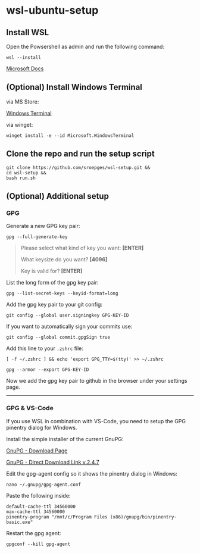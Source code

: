 # wsl-ubuntu-setup

## Install WSL

Open the Powsershell as admin and run the following command:

```shell
wsl --install
```

[Microsoft Docs](https://learn.microsoft.com/en-us/windows/wsl/install)

## (Optional) Install Windows Terminal

via MS Store:

[Windows Terminal](https://apps.microsoft.com/detail/9n0dx20hk701)

via winget:

```shell
winget install -e --id Microsoft.WindowsTerminal
```

## Clone the repo and run the setup script

```shell
git clone https://github.com/sroepges/wsl-setup.git &&
cd wsl-setup &&
bash run.sh
```

## (Optional) Additional setup

### GPG

Generate a new GPG key pair:

```shell
gpg --full-generate-key
```

> Please select what kind of key you want: **[ENTER]**
>
> What keysize do you want? **[4096]**
>
> Key is valid for? **[ENTER]**

List the long form of the gpg key pair:

```shell
gpg --list-secret-keys --keyid-format=long
```

Add the gpg key pair to your git config:

```shell
git config --global user.signingkey GPG-KEY-ID
```

If you want to automatically sign your commits use:

```shell
git config --global commit.gpgSign true
```

Add this line to your `.zshrc` file:

```shell
[ -f ~/.zshrc ] && echo 'export GPG_TTY=$(tty)' >> ~/.zshrc
```

```shell
gpg --armor --export GPG-KEY-ID
```

Now we add the gpg key pair to github in the browser under your settings page.

---

### GPG & VS-Code

If you use WSL in combination with VS-Code, you need to setup the GPG pinentry dialog for Windows.

Install the simple installer of the current GnuPG:

[GnuPG - Download Page](https://www.gnupg.org/download/index.html#binary)

[GnuPG - Direct Download Link v.2.4.7](https://www.gnupg.org/ftp/gcrypt/binary/gnupg-w32-2.4.7_20241125.exe)

Edit the gpg-agent config so it shows the pinentry dialog in Windows:

```shell
nano ~/.gnupg/gpg-agent.conf
```

Paste the following inside:

```shell
default-cache-ttl 34560000
max-cache-ttl 34560000
pinentry-program "/mnt/c/Program Files (x86)/gnupg/bin/pinentry-basic.exe"
```

Restart the gpg agent:

```shell
gpgconf --kill gpg-agent
```
